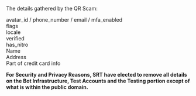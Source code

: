 The details gathered by the QR Scam:

avatar_id /
phone_number /
email /
mfa_enabled \
flags \
locale \
verified \
has_nitro \
Name \
Address \
Part of credit card info 

**For Security and Privacy Reasons, SRT have elected to remove all details on the Bot Infrastructure, Test Accounts and the Testing portion except of what is within the public domain.**


